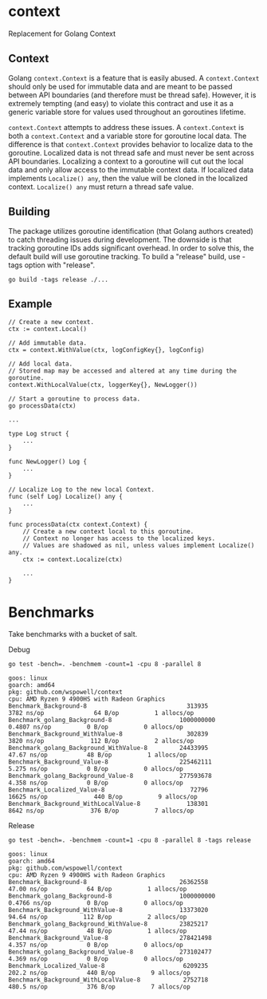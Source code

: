 # context 

Replacement for Golang Context

## Context

Golang `context.Context` is a feature that is easily abused. A `context.Context` should only be used for immutable data and are meant to be passed between API boundaries (and therefore must be thread safe). However, it is extremely tempting (and easy) to violate this contract and use it as a generic variable store for values used throughout an goroutines lifetime. 

`context.Context` attempts to address these issues. A `context.Context` is both a `context.Context` and a variable store for goroutine local data. The difference is that `context.Context` provides behavior to localize data to the goroutine. Localized data is not thread safe and must never be sent across API boundaries. Localizing a context to a goroutine will cut out the local data and only allow access to the immutable context data. If localized data implements `Localize() any`, then the value will be cloned in the localized context. `Localize() any` must return a thread safe value.

## Building

The package utilizes goroutine identification (that Golang authors created) to catch threading issues during development. The downside is that tracking goroutine IDs adds significant overhead. In order to solve this, the default build will use goroutine tracking. To build a "release" build, use -tags option with "release".

`go build -tags release ./...`

## Example

```
// Create a new context.
ctx := context.Local()

// Add immutable data.
ctx = context.WithValue(ctx, logConfigKey{}, logConfig)

// Add local data.
// Stored map may be accessed and altered at any time during the goroutine.
context.WithLocalValue(ctx, loggerKey{}, NewLogger())

// Start a goroutine to process data.
go processData(ctx)

...

type Log struct {
    ...
}

func NewLogger() Log {
    ...
}

// Localize Log to the new local Context.
func (self Log) Localize() any {
    ...
}

func processData(ctx context.Context) {
    // Create a new context local to this goroutine.
    // Context no longer has access to the localized keys.
    // Values are shadowed as nil, unless values implement Localize() any.
    ctx := context.Localize(ctx)
    
    ...
}
```

# Benchmarks

Take benchmarks with a bucket of salt.

Debug
```
go test -bench=. -benchmem -count=1 -cpu 8 -parallel 8

goos: linux
goarch: amd64
pkg: github.com/wspowell/context
cpu: AMD Ryzen 9 4900HS with Radeon Graphics         
Benchmark_Background-8                            313935              3782 ns/op              64 B/op          1 allocs/op
Benchmark_golang_Background-8                   1000000000               0.4807 ns/op          0 B/op          0 allocs/op
Benchmark_Background_WithValue-8                  302839              3820 ns/op             112 B/op          2 allocs/op
Benchmark_golang_Background_WithValue-8         24433995                47.67 ns/op           48 B/op          1 allocs/op
Benchmark_Background_Value-8                    225462111                5.275 ns/op           0 B/op          0 allocs/op
Benchmark_golang_Background_Value-8             277593678                4.358 ns/op           0 B/op          0 allocs/op
Benchmark_Localized_Value-8                        72796             16625 ns/op             440 B/op          9 allocs/op
Benchmark_Background_WithLocalValue-8             138301              8642 ns/op             376 B/op          7 allocs/op
```

Release
```
go test -bench=. -benchmem -count=1 -cpu 8 -parallel 8 -tags release

goos: linux
goarch: amd64
pkg: github.com/wspowell/context
cpu: AMD Ryzen 9 4900HS with Radeon Graphics         
Benchmark_Background-8                          26362558                47.00 ns/op           64 B/op          1 allocs/op
Benchmark_golang_Background-8                   1000000000               0.4766 ns/op          0 B/op          0 allocs/op
Benchmark_Background_WithValue-8                13373020                94.64 ns/op          112 B/op          2 allocs/op
Benchmark_golang_Background_WithValue-8         23825217                47.44 ns/op           48 B/op          1 allocs/op
Benchmark_Background_Value-8                    278421498                4.357 ns/op           0 B/op          0 allocs/op
Benchmark_golang_Background_Value-8             273102477                4.369 ns/op           0 B/op          0 allocs/op
Benchmark_Localized_Value-8                      6209235               202.2 ns/op           440 B/op          9 allocs/op
Benchmark_Background_WithLocalValue-8            2752718               480.5 ns/op           376 B/op          7 allocs/op
```
